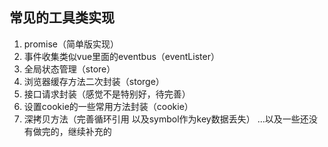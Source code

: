 ## 常见的工具类实现
1. promise（简单版实现）
2. 事件收集类似vue里面的eventbus（eventLister）
3. 全局状态管理（store）
4. 浏览器缓存方法二次封装（storge）
5. 接口请求封装（感觉不是特别好，待完善）
6. 设置cookie的一些常用方法封装（cookie）
7. 深拷贝方法（完善循环引用 以及symbol作为key数据丢失）
...以及一些还没有做完的，继续补充的